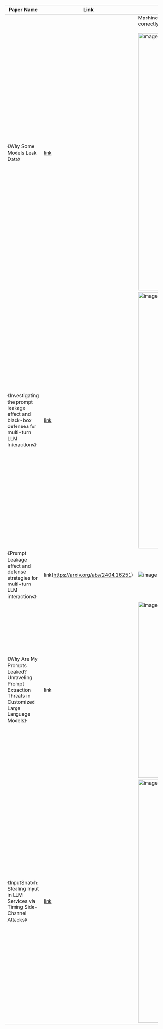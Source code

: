| Paper Name                                                       | Link                                     | Summary |
|------------------------------------------------------------------|------------------------------------------|----------|
| 《Why Some Models Leak Data》 | [link](https://huggingface.co/spaces/merve/data-leak) | Machine learning models use large amounts of data, some of which can be sensitive. If they're not trained correctly, sometimes that data is inadvertently revealed. <br><br> <img width="847" alt="image" src="https://github.com/user-attachments/assets/09a0f7c3-bee1-4cf3-b630-989a22f0cdd4"> | 
| 《Investigating the prompt leakage effect and black-box defenses for multi-turn LLM interactions》 | [link](https://arxiv.org/html/2404.16251v1) | <img width="842" alt="image" src="https://github.com/user-attachments/assets/44961c3a-e31b-4e34-9777-c3769efc2194" /> |
| 《Prompt Leakage effect and defense strategies for multi-turn LLM interactions》| link(https://arxiv.org/abs/2404.16251) | ![image](https://github.com/user-attachments/assets/ed6f9e4d-2b6a-49b3-a5d3-b15d3699ff5c) |
| 《Why Are My Prompts Leaked? Unraveling Prompt Extraction Threats in Customized Large Language Models》| [link](https://arxiv.org/pdf/2408.02416) | <img width="579" alt="image" src="https://github.com/user-attachments/assets/0a6822de-7466-4e9f-8c53-19e75d98d526" /> |
| 《InputSnatch: Stealing Input in LLM Services via Timing Side-Channel Attacks》| [link](https://arxiv.org/pdf/2411.18191) | <img width="800" alt="image" src="https://github.com/user-attachments/assets/34f659c2-ce80-44e5-bcd7-0e1f8c2fd746" /> | 


